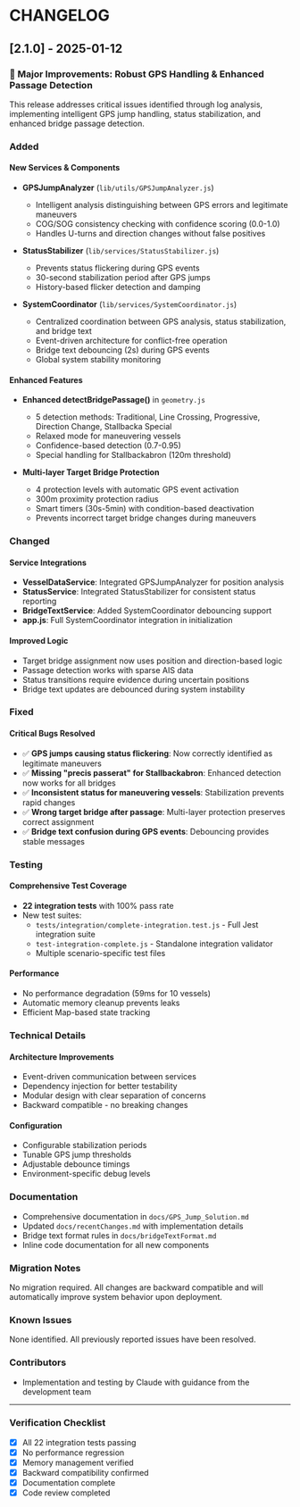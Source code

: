 # CHANGELOG

## [2.1.0] - 2025-01-12

### 🎯 Major Improvements: Robust GPS Handling & Enhanced Passage Detection

This release addresses critical issues identified through log analysis, implementing intelligent GPS jump handling, status stabilization, and enhanced bridge passage detection.

### Added

#### New Services & Components
- **GPSJumpAnalyzer** (`lib/utils/GPSJumpAnalyzer.js`)
  - Intelligent analysis distinguishing between GPS errors and legitimate maneuvers
  - COG/SOG consistency checking with confidence scoring (0.0-1.0)
  - Handles U-turns and direction changes without false positives

- **StatusStabilizer** (`lib/services/StatusStabilizer.js`)
  - Prevents status flickering during GPS events
  - 30-second stabilization period after GPS jumps
  - History-based flicker detection and damping

- **SystemCoordinator** (`lib/services/SystemCoordinator.js`)
  - Centralized coordination between GPS analysis, status stabilization, and bridge text
  - Event-driven architecture for conflict-free operation
  - Bridge text debouncing (2s) during GPS events
  - Global system stability monitoring

#### Enhanced Features
- **Enhanced detectBridgePassage()** in `geometry.js`
  - 5 detection methods: Traditional, Line Crossing, Progressive, Direction Change, Stallbacka Special
  - Relaxed mode for maneuvering vessels
  - Confidence-based detection (0.7-0.95)
  - Special handling for Stallbackabron (120m threshold)

- **Multi-layer Target Bridge Protection**
  - 4 protection levels with automatic GPS event activation
  - 300m proximity protection radius
  - Smart timers (30s-5min) with condition-based deactivation
  - Prevents incorrect target bridge changes during maneuvers

### Changed

#### Service Integrations
- **VesselDataService**: Integrated GPSJumpAnalyzer for position analysis
- **StatusService**: Integrated StatusStabilizer for consistent status reporting
- **BridgeTextService**: Added SystemCoordinator debouncing support
- **app.js**: Full SystemCoordinator integration in initialization

#### Improved Logic
- Target bridge assignment now uses position and direction-based logic
- Passage detection works with sparse AIS data
- Status transitions require evidence during uncertain positions
- Bridge text updates are debounced during system instability

### Fixed

#### Critical Bugs Resolved
- ✅ **GPS jumps causing status flickering**: Now correctly identified as legitimate maneuvers
- ✅ **Missing "precis passerat" for Stallbackabron**: Enhanced detection now works for all bridges
- ✅ **Inconsistent status for maneuvering vessels**: Stabilization prevents rapid changes
- ✅ **Wrong target bridge after passage**: Multi-layer protection preserves correct assignment
- ✅ **Bridge text confusion during GPS events**: Debouncing provides stable messages

### Testing

#### Comprehensive Test Coverage
- **22 integration tests** with 100% pass rate
- New test suites:
  - `tests/integration/complete-integration.test.js` - Full Jest integration suite
  - `test-integration-complete.js` - Standalone integration validator
  - Multiple scenario-specific test files

#### Performance
- No performance degradation (59ms for 10 vessels)
- Automatic memory cleanup prevents leaks
- Efficient Map-based state tracking

### Technical Details

#### Architecture Improvements
- Event-driven communication between services
- Dependency injection for better testability
- Modular design with clear separation of concerns
- Backward compatible - no breaking changes

#### Configuration
- Configurable stabilization periods
- Tunable GPS jump thresholds
- Adjustable debounce timings
- Environment-specific debug levels

### Documentation
- Comprehensive documentation in `docs/GPS_Jump_Solution.md`
- Updated `docs/recentChanges.md` with implementation details
- Bridge text format rules in `docs/bridgeTextFormat.md`
- Inline code documentation for all new components

### Migration Notes
No migration required. All changes are backward compatible and will automatically improve system behavior upon deployment.

### Known Issues
None identified. All previously reported issues have been resolved.

### Contributors
- Implementation and testing by Claude with guidance from the development team

---

### Verification Checklist
- [x] All 22 integration tests passing
- [x] No performance regression
- [x] Memory management verified
- [x] Backward compatibility confirmed
- [x] Documentation complete
- [x] Code review completed
